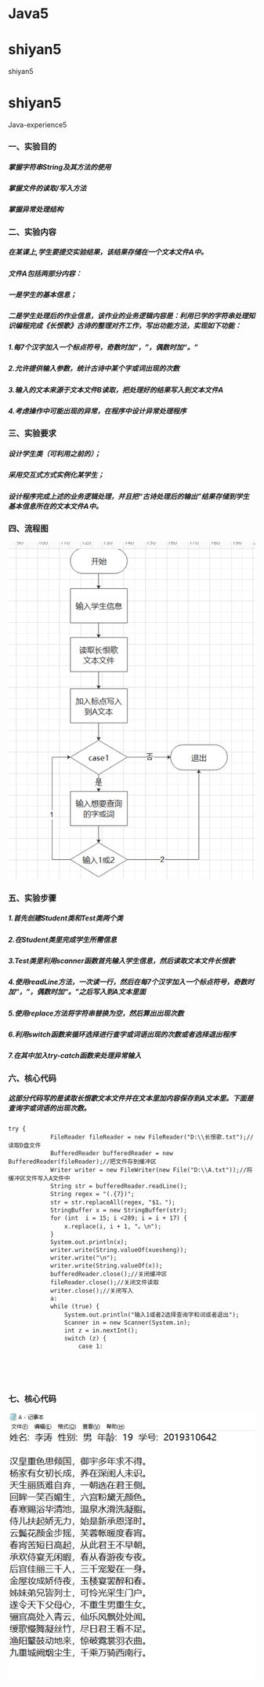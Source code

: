 # Java5
# shiyan5
shiyan5
# shiyan5
Java-experience5
### 一、实验目的
##### 掌握字符串String及其方法的使用
##### 掌握文件的读取/写入方法
##### 掌握异常处理结构
### 二、实验内容
##### 在某课上,学生要提交实验结果，该结果存储在一个文本文件A中。
##### 文件A包括两部分内容：
##### 一是学生的基本信息；
##### 二是学生处理后的作业信息，该作业的业务逻辑内容是：利用已学的字符串处理知识编程完成《长恨歌》古诗的整理对齐工作，写出功能方法，实现如下功能：
##### 1.每7个汉字加入一个标点符号，奇数时加“，”，偶数时加“。”
##### 2.允许提供输入参数，统计古诗中某个字或词出现的次数
##### 3.输入的文本来源于文本文件B读取，把处理好的结果写入到文本文件A
##### 4.考虑操作中可能出现的异常，在程序中设计异常处理程序
### 三、实验要求
##### 设计学生类（可利用之前的）；
##### 采用交互式方式实例化某学生；
##### 设计程序完成上述的业务逻辑处理，并且把“古诗处理后的输出”结果存储到学生基本信息所在的文本文件A中。
### 四、流程图
![流程图](https://github.com/wccc33/shiyan5/blob/main/3.png)
### 五、实验步骤
##### 1.首先创建Student类和Test类两个类
##### 2.在Student类里完成学生所需信息
##### 3.Test类里利用scanner函数首先输入学生信息，然后读取文本文件长恨歌
##### 4.使用readLine方法，一次读一行，然后在每7个汉字加入一个标点符号，奇数时加“，”，偶数时加“。”之后写入到A文本里面
##### 5.使用replace方法将字符串替换为空，然后算出出现次数
##### 6.利用switch函数来循环选择进行查字或词语出现的次数或者选择退出程序
##### 7.在其中加入try-catch函数来处理异常输入
### 六、核心代码
##### 这部分代码写的是读取长恨歌文本文件并在文本里加内容保存到A文本里。下面是查询字或词语的出现次数。
```
try {
            FileReader fileReader = new FileReader("D:\\长恨歌.txt");//读取D盘文件
            BufferedReader bufferedReader = new BufferedReader(fileReader);//把文件存到缓冲区
            Writer writer = new FileWriter(new File("D:\\A.txt"));//将缓冲区文件写入A文件中
            String str = bufferedReader.readLine();
            String regex = "(.{7})";
            str = str.replaceAll(regex, "$1，");
            StringBuffer x = new StringBuffer(str);
            for (int  i = 15; i <289; i = i + 17) {
                x.replace(i, i + 1, "。\n");
            }
            System.out.println(x);
            writer.write(String.valueOf(xuesheng));
            writer.write("\n");
            writer.write(String.valueOf(x));
            bufferedReader.close();//关闭缓冲区
            fileReader.close();//关闭文件读取
            writer.close();//关闭写入
            a:
            while (true) {
                System.out.println("输入1或者2选择查询字和词或者退出");
                Scanner in = new Scanner(System.in);
                int z = in.nextInt();
                switch (z) {
                    case 1:
                    
        
        
        
```
### 七、核心代码

![](5.png)
